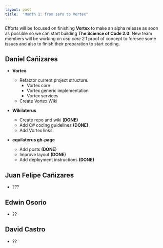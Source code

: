 ```yaml
---
layout: post
title:  "Month 1: from zero to Vortex"
---
```


Efforts will be focused on finishing **Vortex** to make an alpha release as soon as possible so we can start building **The Science of Code 2.0**. New team members will be working on *asp core 2.1* proof of concept to foresee some issues and also to finish their preparation to start coding. 

## Daniel Cañizares

* **Vortex**
    * Refactor current project structure.
        * Vortex core
        * Vortex generic implementation
        * Vortex services
    * Create Vortex Wiki
        
        
* **Wikilaterus**
    * Create repo and wiki **(DONE)**
    * Add C# coding guidelines **(DONE)**
    * Add Vortex links.

* **equilaterus gh-page**
    * Add posts **(DONE)**
    * Improve layout **(DONE)**
    * Add deployment instructions **(DONE)**

## Juan Felipe Cañizares

* ???

## Edwin Osorio

* ??

## David Castro

* ??